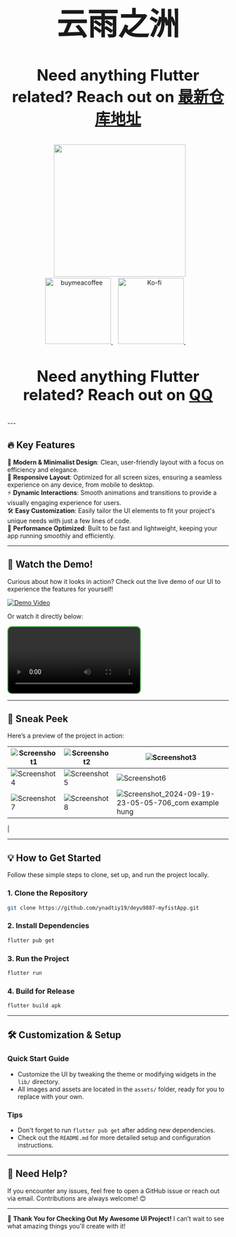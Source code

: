<div align="center">  
 <h1 align="center" style="font-size: 70px;">云雨之洲</h1>

 <h3 align="center" style="font-size: 35px;">Need anything Flutter related? Reach out on <a href="https://github.com/ynadtiy19/Special-myfirstApp">最新仓库地址</a>
</h3> 


<!--  Donations -->
 <a href="https://ko-fi.com/ynadtiy19">
  <img width="300" src="https://user-images.githubusercontent.com/26390946/161375567-9e14cd0e-1675-4896-a576-a449b0bcd293.png">
 </a>
 <div align="center">
   <a href="https://www.buymeacoffee.com/">
    <img width="150" alt="buymeacoffee" src="https://user-images.githubusercontent.com/26390946/161375563-69c634fd-89d2-45ac-addd-931b03996b34.png">
  </a>  
   <a href="https://ko-fi.com/">
    <img width="150" alt="Ko-fi" src="https://user-images.githubusercontent.com/26390946/161375565-e7d64410-bbcf-4a28-896b-7514e106478e.png">
  </a>   
 </div>
<!--  Donations -->

<h3 align="center" style="font-size: 35px;">Need anything Flutter related? Reach out on <a href="3359499887@qq.com">QQ</a>
</h3>


</div>
---

## 🔥 **Key Features**  
🎨 **Modern & Minimalist Design**: Clean, user-friendly layout with a focus on efficiency and elegance.  
📱 **Responsive Layout**: Optimized for all screen sizes, ensuring a seamless experience on any device, from mobile to desktop.  
⚡ **Dynamic Interactions**: Smooth animations and transitions to provide a visually engaging experience for users.  
🛠 **Easy Customization**: Easily tailor the UI elements to fit your project's unique needs with just a few lines of code.  
🚀 **Performance Optimized**: Built to be fast and lightweight, keeping your app running smoothly and efficiently.  

---

## 🎥 **Watch the Demo!**  
Curious about how it looks in action? Check out the live demo of our UI to experience the features for yourself!

[![Demo Video](https://img.shields.io/badge/Watch%20the%20Demo-Click%20Here-brightgreen?style=for-the-badge)](https://db62cod6cnasq.cloudfront.net/user-media/12136/17973da4-67d3-4395-bc41-8d9728de977a--0908.mp4)

Or watch it directly below:

<video src="https://db62cod6cnasq.cloudfront.net/user-media/12136/17973da4-67d3-4395-bc41-8d9728de977a--0908.mp4" controls="controls" style="max-width: 100%; border: 2px solid #4CAF50; border-radius: 10px;">
   Your browser does not support the video tag.
</video>

---

## 📸 **Sneak Peek**  
Here’s a preview of the project in action:

| ![Screenshot1](https://github.com/user-attachments/assets/98d30f63-9890-49ba-acc2-76cc757969af) | ![Screenshot2](https://github.com/user-attachments/assets/094d0214-303b-489f-9f5f-c3f1da270343) | ![Screenshot3](https://github.com/user-attachments/assets/d04cf534-5698-4104-a914-7d943676b760) |
|---|---|---|
| ![Screenshot4](https://github.com/user-attachments/assets/4403e6ea-dba7-4bae-a074-04e7a2c1aff6) | ![Screenshot5](https://github.com/user-attachments/assets/4085d97f-855c-4ced-a7b7-a26f78de8374) | ![Screenshot6](https://github.com/user-attachments/assets/ddb662e4-fd12-415f-a5ee-c42277e722bf) |
| ![Screenshot7](https://github.com/user-attachments/assets/189abb5e-dad3-4ddf-b6c3-d8e52d7e791d) | ![Screenshot8](https://github.com/user-attachments/assets/c9c750ec-b69c-41dc-b76e-55cf20ffb548) | ![Screenshot_2024-09-19-23-05-05-706_com example hung](https://github.com/user-attachments/assets/ada036e0-1f65-4828-aa8b-7a10b96d7f31) | ![Screenshot_2024-09-19-23-13-00-364_com example hung](https://github.com/user-attachments/assets/dbcdfbc8-4444-405f-94c3-14f3c41f612c)




|





---

## 💡 **How to Get Started**  
Follow these simple steps to clone, set up, and run the project locally.

### 1. Clone the Repository  
```bash
git clone https://github.com/ynadtiy19/deyu9887-myfistApp.git
```

### 2. Install Dependencies  
```bash
flutter pub get
```

### 3. Run the Project  
```bash
flutter run
```

### 4. Build for Release  
```bash
flutter build apk
```

---

## 🛠 **Customization & Setup**  
### **Quick Start Guide**  
- Customize the UI by tweaking the theme or modifying widgets in the `lib/` directory.
- All images and assets are located in the `assets/` folder, ready for you to replace with your own.
  
### **Tips**  
- Don't forget to run `flutter pub get` after adding new dependencies.
- Check out the `README.md` for more detailed setup and configuration instructions.

---

## 💬 **Need Help?**  
If you encounter any issues, feel free to open a GitHub issue or reach out via email. Contributions are always welcome! 😊

---

🚀 **Thank You for Checking Out My Awesome UI Project!** I can’t wait to see what amazing things you'll create with it!
